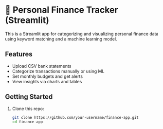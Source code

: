 # 🧾 Personal Finance Tracker (Streamlit)

This is a Streamlit app for categorizing and visualizing personal finance data using keyword matching and a machine learning model.

## Features
- Upload CSV bank statements
- Categorize transactions manually or using ML
- Set monthly budgets and get alerts
- View insights via charts and tables

## Getting Started

1. Clone this repo:
   ```bash
   git clone https://github.com/your-username/finance-app.git
   cd finance-app
